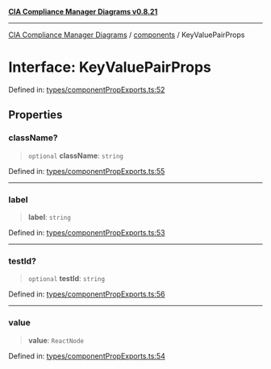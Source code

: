 [**CIA Compliance Manager Diagrams v0.8.21**](../../README.md)

***

[CIA Compliance Manager Diagrams](../../modules.md) / [components](../README.md) / KeyValuePairProps

# Interface: KeyValuePairProps

Defined in: [types/componentPropExports.ts:52](https://github.com/Hack23/cia-compliance-manager/blob/689e67e40bb6afe811128d672a0d7dd5fcbdaea5/src/types/componentPropExports.ts#L52)

## Properties

### className?

> `optional` **className**: `string`

Defined in: [types/componentPropExports.ts:55](https://github.com/Hack23/cia-compliance-manager/blob/689e67e40bb6afe811128d672a0d7dd5fcbdaea5/src/types/componentPropExports.ts#L55)

***

### label

> **label**: `string`

Defined in: [types/componentPropExports.ts:53](https://github.com/Hack23/cia-compliance-manager/blob/689e67e40bb6afe811128d672a0d7dd5fcbdaea5/src/types/componentPropExports.ts#L53)

***

### testId?

> `optional` **testId**: `string`

Defined in: [types/componentPropExports.ts:56](https://github.com/Hack23/cia-compliance-manager/blob/689e67e40bb6afe811128d672a0d7dd5fcbdaea5/src/types/componentPropExports.ts#L56)

***

### value

> **value**: `ReactNode`

Defined in: [types/componentPropExports.ts:54](https://github.com/Hack23/cia-compliance-manager/blob/689e67e40bb6afe811128d672a0d7dd5fcbdaea5/src/types/componentPropExports.ts#L54)
